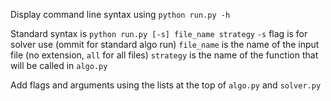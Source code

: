 Display command line syntax using `python run.py -h`

Standard syntax is `python run.py [-s] file_name strategy`
`-s` flag is for solver use (ommit for standard algo run)
`file_name` is the name of the input file (no extension, `all` for all files)
`strategy` is the name of the function that will be called in `algo.py`

Add flags and arguments using the lists at the top of `algo.py` and `solver.py`
